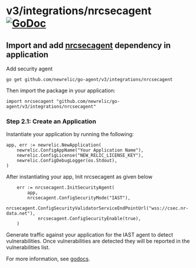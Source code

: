 # v3/integrations/nrcsecagent [![GoDoc](https://godoc.org/github.com/newrelic/go-agent/v3/integrations/nrcsecagent?status.svg)](https://godoc.org/github.com/newrelic/go-agent/v3/integrations/nrcsecagent)


## Import and add [nrcsecagent](https://github.com/newrelic/go-agent/v3/integrations/nrcsecagent) dependency in application
Add security agent

```
go get github.com/newrelic/go-agent/v3/integrations/nrcsecagent 

```
Then import the package in your application:

```
import nrcsecagent "github.com/newrelic/go-agent/v3/integrations/nrcsecagent"

```

### Step 2.1: Create an Application

Instantiate your application by running the following:
```
app, err := newrelic.NewApplication(
    newrelic.ConfigAppName("Your Application Name"),
    newrelic.ConfigLicense("NEW_RELIC_LICENSE_KEY"),
    newrelic.ConfigDebugLogger(os.Stdout),
)
```

After instantiating your app, Init nrcsecagent as given below

```
    err := nrcsecagent.InitSecurityAgent(
        app,
       	nrcsecagent.ConfigSecurityMode("IAST"),
		    nrcsecagent.ConfigSecurityValidatorServiceEndPointUrl("wss://csec.nr-data.net"),
	    	nrcsecagent.ConfigSecurityEnable(true),
    )
```

Generate traffic against your application for the IAST agent to detect vulnerabilities. Once vulnerabilities are detected they will be reported in the vulnerabilities list.

For more information, see
[godocs](https://godoc.org/github.com/newrelic/go-agent/v3/integrations/nrcsecagent).
